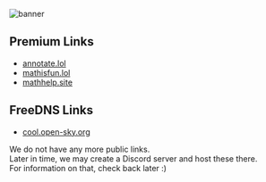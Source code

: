 ![banner](https://github.com/AnnotateHQ/.github/assets/101288516/1ebaa33e-c979-4e77-9fa2-ba82729cb8cd)

## Premium Links
- [annotate.lol](https://annotate.lol)
- [mathisfun.lol](https://mathisfun.lol)
- [mathhelp.site](https://mathhelp.site)

## FreeDNS Links
- [cool.open-sky.org](https://cool.open-sky.org)

We do not have any more public links.<br>
Later in time, we may create a Discord server and host these there.<br>
For information on that, check back later :)
